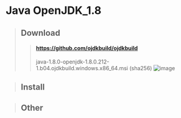 # Java OpenJDK_1.8

> ## Download
>> #### https://github.com/ojdkbuild/ojdkbuild
>> java-1.8.0-openjdk-1.8.0.212-1.b04.ojdkbuild.windows.x86_64.msi (sha256)
>> ![image](https://user-images.githubusercontent.com/51815947/59497752-fd902400-8ece-11e9-9ce6-1a09e7ee8118.png)






> ## Install

> ## Other
